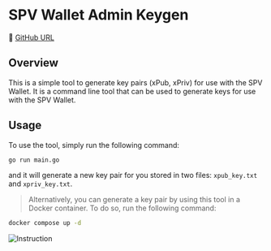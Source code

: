 # SPV Wallet Admin Keygen

🔗 [GitHub URL](https://github.com/bitcoin-sv/spv-wallet-admin-keygen)

## Overview

This is a simple tool to generate key pairs (xPub, xPriv) for use with the SPV Wallet. It is a command line tool that can be used to generate keys for use with the SPV Wallet.

## Usage

To use the tool, simply run the following command:

```bash
go run main.go
```

and it will generate a new key pair for you stored in two files: `xpub_key.txt` and `xpriv_key.txt`.

> Alternatively, you can generate a key pair by using this tool in a Docker container. To do so, run the following command:

```bash
docker compose up -d
```

![Instruction](https://media.giphy.com/media/v1.Y2lkPTc5MGI3NjExM3cybmphajl3Y2h5Z2JkYzloYXV4Z2FzYmQ3YmY2ZW81bTQ4dWl4YSZlcD12MV9pbnRlcm5hbF9naWZfYnlfaWQmY3Q9Zw/XzbLYYICnmIVLOh4Wm/giphy.gif)

